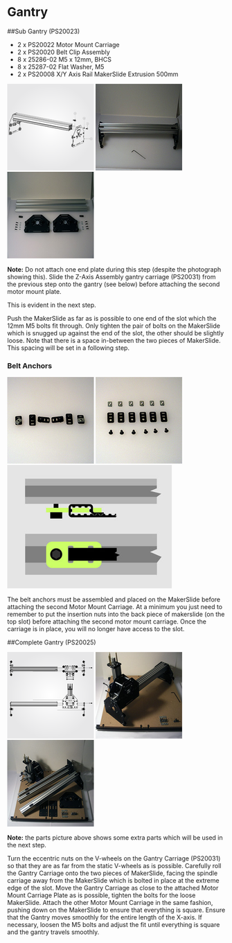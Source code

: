 # Gantry

##Sub Gantry (PS20023)

- 2 x PS20022 Motor Mount Carriage
- 2 x PS20020 Belt Clip Assembly
- 8 x 25286-02 M5 x 12mm, BHCS
- 8 x 25287-02 Flat Washer, M5
- 2 x PS20008 X/Y Axis Rail MakerSlide Extrusion 500mm

![exploded view of Gantry Carriage](tPictures/PS20023_2.png) 
![](tPictures/so_gantry_2.jpg)
![](tPictures/so_gantry_parts_2.jpg)

**Note:** Do not attach one end plate during this step (despite the photograph showing this). Slide the Z-Axis Assembly gantry carriage (PS20031) from the previous step onto the gantry (see below) before attaching the second motor mount plate.

This is evident in the next step.

Push the MakerSlide as far as is possible to one end of the slot which the 12mm M5 bolts fit through. Only tighten the pair of bolts on the MakerSlide which is snugged up against the end of the slot, the other should be slightly loose. Note that there is a space in-between the two pieces of MakerSlide. This spacing will be set in a following step.

### Belt Anchors
![](tPictures/so_belt_anchors_2.jpg)
![](tPictures/so_belt_anchors_parts_2.jpg)
![](tPictures/ms_belt_clip.jpg)

The belt anchors must be assembled and placed on the MakerSlide before attaching the second Motor Mount Carriage. At a minimum you just need to remember to put the insertion nuts into the back piece of makerslide (on the top slot) before attaching the second motor mount carriage. Once the carriage is in place, you will no longer have access to the slot. 

##Complete Gantry (PS20025)

![exploded view of Gantry Carriage](tPictures/PS20025_2.png)  ![](tPictures/so_assembly_carriage_gantry_2.jpg)
![](tPictures/so_assembly_parts_2.jpg) 

**Note:** the parts picture above shows some extra parts which will be used in the next step.

Turn the eccentric nuts on the V-wheels on the Gantry Carriage (PS20031) so that they are as far from the static V-wheels as is possible. Carefully roll the Gantry Carriage onto the two pieces of MakerSlide, facing the spindle carriage away from the MakerSlide which is bolted in place at the extreme edge of the slot. Move the Gantry Carriage as close to the attached Motor Mount Carriage Plate as is possible, tighten the bolts for the loose MakerSlide. Attach the other Motor Mount Carriage in the same fashion, pushing down on the MakerSlide to ensure that everything is square. Ensure that the Gantry moves smoothly for the entire length of the X-axis. If necessary, loosen the M5 bolts and adjust the fit until everything is square and the gantry travels smoothly.

